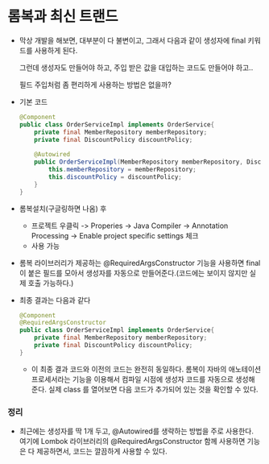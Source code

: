 # 롬복과 최신 트랜드

* 막상 개발을 해보면, 대부분이 다 불변이고, 그래서 다음과 같이 생성자에 final 키워드를 사용하게 된다.

  그런데 생성자도 만들어야 하고, 주입 받은 값을 대입하는 코드도 만들어야 하고..

  필드 주입처럼 좀 편리하게 사용하는 방법은 없을까?

* 기본 코드

  ```java
  @Component
  public class OrderServiceImpl implements OrderService{
      private final MemberRepository memberRepository;
      private final DiscountPolicy discountPolicy;
      
      @Autowired
      public OrderServiceImpl(MemberRepository memberRepository, DiscountPolicy discountPolicy){
          this.memberRepository = memberRepository;
          this.discountPolicy = discountPolicy;
      }
  }
  ```

* 롬복설치(구글링하면 나옴) 후
  * 프로젝트 우클릭 -> Properies -> Java Compiler -> Annotation Processing -> Enable project specific settings 체크
  * 사용 가능

* 롬복 라이브러리가 제공하는 @RequiredArgsConstructor 기능을 사용하면 final 이 붙은 필드를 모아서 생성자를 자동으로 만들어준다.(코드에는 보이지 않지만 실제 호출 가능하다.)

* 최종 결과는 다음과 같다

  ```java
  @Component
  @RequiredArgsConstructor
  public class OrderServiceImpl implements OrderService{
      private final MemberRepository memberRepository;
      private final DiscountPolicy discountPolicy;
  }
  ```

  * 이 최종 결과 코드와 이전의 코드는 완전히 동일하다. 롬복이 자바의 애노테이션 프로세서라는 기능을 이용해서 컴파일 시점에 생성자 코드를 자동으로 생성해준다. 실제 class 를 열어보면 다음 코드가 추가되어 있는 것을 확인할 수 있다.

### 정리

* 최근에는 생성자를 딱 1개 두고, @Autowired를 생략하는 방법을 주로 사용한다. 여기에 Lombok 라이브러리의 @RequiredArgsConstructor 함께 사용하면 기능은 다 제공하면서, 코드는 깔끔하게 사용할 수 있다.

